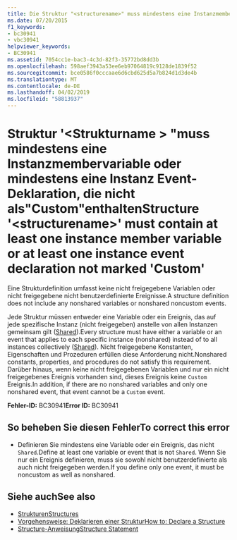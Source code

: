 ```yaml
---
title: Die Struktur "<structurename>" muss mindestens eine Instanzmembervariable oder Instanzereignisdeklaration enthalten, die nicht als "Custom" markiert ist.
ms.date: 07/20/2015
f1_keywords:
- bc30941
- vbc30941
helpviewer_keywords:
- BC30941
ms.assetid: 7054cc1e-bac3-4c3d-82f3-35772bd8dd3b
ms.openlocfilehash: 598aef3943a53ee6eb97064819c9128de1839f52
ms.sourcegitcommit: bce0586f0cccaae6d6cbd625d5a7b824d1d3de4b
ms.translationtype: MT
ms.contentlocale: de-DE
ms.lasthandoff: 04/02/2019
ms.locfileid: "58813937"
---
```

# <a name="structure-structurename-must-contain-at-least-one-instance-member-variable-or-at-least-one-instance-event-declaration-not-marked-custom"></a><span data-ttu-id="cd732-102">Struktur '\<Strukturname > "muss mindestens eine Instanzmembervariable oder mindestens eine Instanz Event-Deklaration, die nicht als"Custom"enthalten</span><span class="sxs-lookup"><span data-stu-id="cd732-102">Structure '\<structurename>' must contain at least one instance member variable or at least one instance event declaration not marked 'Custom'</span></span>
<span data-ttu-id="cd732-103">Eine Strukturdefinition umfasst keine nicht freigegebene Variablen oder nicht freigegebene nicht benutzerdefinierte Ereignisse.</span><span class="sxs-lookup"><span data-stu-id="cd732-103">A structure definition does not include any nonshared variables or nonshared noncustom events.</span></span>  
  
 <span data-ttu-id="cd732-104">Jede Struktur müssen entweder eine Variable oder ein Ereignis, das auf jede spezifische Instanz (nicht freigegeben) anstelle von allen Instanzen gemeinsam gilt ([Shared](../../../visual-basic/language-reference/modifiers/shared.md)).</span><span class="sxs-lookup"><span data-stu-id="cd732-104">Every structure must have either a variable or an event that applies to each specific instance (nonshared) instead of to all instances collectively ([Shared](../../../visual-basic/language-reference/modifiers/shared.md)).</span></span> <span data-ttu-id="cd732-105">Nicht freigegebene Konstanten, Eigenschaften und Prozeduren erfüllen diese Anforderung nicht.</span><span class="sxs-lookup"><span data-stu-id="cd732-105">Nonshared constants, properties, and procedures do not satisfy this requirement.</span></span> <span data-ttu-id="cd732-106">Darüber hinaus, wenn keine nicht freigegebenen Variablen und nur ein nicht freigegebenes Ereignis vorhanden sind, dieses Ereignis keine `Custom` Ereignis.</span><span class="sxs-lookup"><span data-stu-id="cd732-106">In addition, if there are no nonshared variables and only one nonshared event, that event cannot be a `Custom` event.</span></span>  
  
 <span data-ttu-id="cd732-107">**Fehler-ID:** BC30941</span><span class="sxs-lookup"><span data-stu-id="cd732-107">**Error ID:** BC30941</span></span>  
  
## <a name="to-correct-this-error"></a><span data-ttu-id="cd732-108">So beheben Sie diesen Fehler</span><span class="sxs-lookup"><span data-stu-id="cd732-108">To correct this error</span></span>  
  
-   <span data-ttu-id="cd732-109">Definieren Sie mindestens eine Variable oder ein Ereignis, das nicht `Shared`.</span><span class="sxs-lookup"><span data-stu-id="cd732-109">Define at least one variable or event that is not `Shared`.</span></span> <span data-ttu-id="cd732-110">Wenn Sie nur ein Ereignis definieren, muss sie sowohl nicht benutzerdefinierte als auch nicht freigegeben werden.</span><span class="sxs-lookup"><span data-stu-id="cd732-110">If you define only one event, it must be noncustom as well as nonshared.</span></span>  
  
## <a name="see-also"></a><span data-ttu-id="cd732-111">Siehe auch</span><span class="sxs-lookup"><span data-stu-id="cd732-111">See also</span></span>

- [<span data-ttu-id="cd732-112">Strukturen</span><span class="sxs-lookup"><span data-stu-id="cd732-112">Structures</span></span>](../../../visual-basic/programming-guide/language-features/data-types/structures.md)
- [<span data-ttu-id="cd732-113">Vorgehensweise: Deklarieren einer Struktur</span><span class="sxs-lookup"><span data-stu-id="cd732-113">How to: Declare a Structure</span></span>](../../../visual-basic/programming-guide/language-features/data-types/how-to-declare-a-structure.md)
- [<span data-ttu-id="cd732-114">Structure-Anweisung</span><span class="sxs-lookup"><span data-stu-id="cd732-114">Structure Statement</span></span>](../../../visual-basic/language-reference/statements/structure-statement.md)
